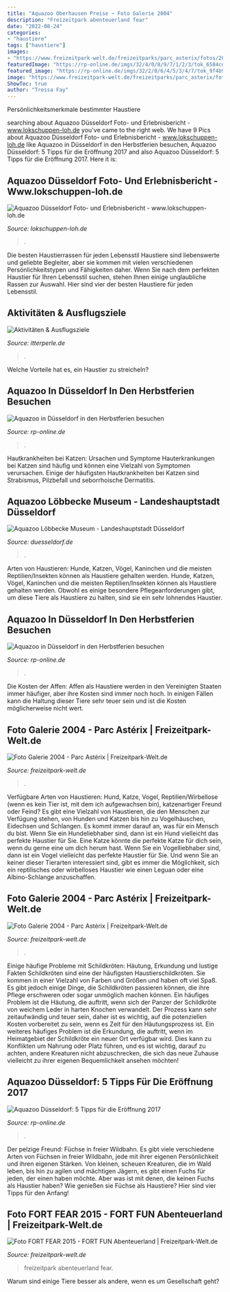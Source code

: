 ```yaml
---
title: "Aquazoo Oberhausen Preise ~ Foto Galerie 2004"
description: "Freizeitpark abenteuerland fear"
date: "2022-08-24"
categories:
- "haustiere"
tags: ["haustiere"]
images:
- "https://www.freizeitpark-welt.de/freizeitparks/parc_asterix/fotos/2004/styx03_preview.jpg"
featuredImage: "https://rp-online.de/imgs/32/4/0/8/9/7/1/2/3/tok_6584cdc66d69caccc1132a6a58ec44e2/w1900_h1266_x1795_y1197_aquazoo-4014-a961484b4263056f.jpg"
featured_image: "https://rp-online.de/imgs/32/2/0/6/4/5/3/4/7/tok_9f4b9b83a9533d87f255ab49937b4fb7/w940_h526_x470_y264_ed2d012e554b21c1.jpg"
image: "https://www.freizeitpark-welt.de/freizeitparks/parc_asterix/fotos/2004/periferix01_preview.jpg"
ShowToc: true
author: "Tressa Fay"
---
```



Persönlichkeitsmerkmale bestimmter Haustiere

	

		
searching about Aquazoo Düsseldorf Foto- und Erlebnisbericht - www.lokschuppen-loh.de you've came to the right web. We have 9 Pics about Aquazoo Düsseldorf Foto- und Erlebnisbericht - www.lokschuppen-loh.de like Aquazoo in Düsseldorf in den Herbstferien besuchen, Aquazoo Düsseldorf: 5 Tipps für die Eröffnung 2017 and also Aquazoo Düsseldorf: 5 Tipps für die Eröffnung 2017. Here it is:
		
    
## Aquazoo Düsseldorf Foto- Und Erlebnisbericht - Www.lokschuppen-loh.de

<img loading=lazy src="https://lokschuppen-loh.de/Berichte/Aquazoo_Duesseldorf_2013-Dateien/image004.jpg" onerror="this.onerror=null;this.src='https://tse1.mm.bing.net/th?id=OIP.fBmLQkVUiBAo27FqsQGYFAHaEi&amp;pid=15.1';" alt="Aquazoo Düsseldorf Foto- und Erlebnisbericht - www.lokschuppen-loh.de">

_Source: lokschuppen-loh.de_

>. 

	

Die besten Haustierrassen für jeden Lebensstil
Haustiere sind liebenswerte und geliebte Begleiter, aber sie kommen mit vielen verschiedenen Persönlichkeitstypen und Fähigkeiten daher. Wenn Sie nach dem perfekten Haustier für Ihren Lebensstil suchen, stehen Ihnen einige unglaubliche Rassen zur Auswahl. Hier sind vier der besten Haustiere für jeden Lebensstil.

    
## Aktivitäten &amp; Ausflugsziele

<img loading=lazy src="https://itterperle.de/images/Bild2-p-2600.jpeg" onerror="this.onerror=null;this.src='https://tse2.mm.bing.net/th?id=OIP.SdTbQbc3RcND9f2LDqNseAHaE8&amp;pid=15.1';" alt="Aktivitäten &amp; Ausflugsziele">

_Source: itterperle.de_

>. 

	

Welche Vorteile hat es, ein Haustier zu streicheln?

    
## Aquazoo In Düsseldorf In Den Herbstferien Besuchen

<img loading=lazy src="https://rp-online.de/imgs/32/4/0/8/9/7/1/2/3/tok_6584cdc66d69caccc1132a6a58ec44e2/w1900_h1266_x1795_y1197_aquazoo-4014-a961484b4263056f.jpg" onerror="this.onerror=null;this.src='https://tse1.mm.bing.net/th?id=OIP.NxiyjvTVlZGlPCx6pJnxHwHaE7&amp;pid=15.1';" alt="Aquazoo in Düsseldorf in den Herbstferien besuchen">

_Source: rp-online.de_

>. 

	

Hautkrankheiten bei Katzen: Ursachen und Symptome
Hauterkrankungen bei Katzen sind häufig und können eine Vielzahl von Symptomen verursachen. Einige der häufigsten Hautkrankheiten bei Katzen sind Strabismus, Pilzbefall und seborrhoische Dermatitis.

    
## Aquazoo Löbbecke Museum - Landeshauptstadt Düsseldorf

<img loading=lazy src="http://www.duesseldorf.de/fileadmin/_processed_/7/c/csm_Smaragdwaran_Aquazoo_Duesseldorf_02_b7889df33a.jpg" onerror="this.onerror=null;this.src='https://tse3.mm.bing.net/th?id=OIP.fLlu4kfGbnlljPWbBrzrMQAAAA&amp;pid=15.1';" alt="Aquazoo Löbbecke Museum - Landeshauptstadt Düsseldorf">

_Source: duesseldorf.de_

>. 

	

Arten von Haustieren: Hunde, Katzen, Vögel, Kaninchen und die meisten Reptilien/Insekten können als Haustiere gehalten werden.
Hunde, Katzen, Vögel, Kaninchen und die meisten Reptilien/Insekten können als Haustiere gehalten werden. Obwohl es einige besondere Pflegeanforderungen gibt, um diese Tiere als Haustiere zu halten, sind sie ein sehr lohnendes Haustier.

    
## Aquazoo In Düsseldorf In Den Herbstferien Besuchen

<img loading=lazy src="https://rp-online.de/imgs/32/4/0/8/9/7/1/2/3/tok_994ceb6112cb70d4bf0163150efc3e79/w1200_h664_x1795_y1197_aquazoo-4014-a961484b4263056f.jpg" onerror="this.onerror=null;this.src='https://tse1.mm.bing.net/th?id=OIP.AhAopA6-CF_kbFpxc5_cDwHaEG&amp;pid=15.1';" alt="Aquazoo in Düsseldorf in den Herbstferien besuchen">

_Source: rp-online.de_

>. 

	

Die Kosten der Affen:
Affen als Haustiere werden in den Vereinigten Staaten immer häufiger, aber ihre Kosten sind immer noch hoch. In einigen Fällen kann die Haltung dieser Tiere sehr teuer sein und ist die Kosten möglicherweise nicht wert.

    
## Foto Galerie 2004 - Parc Astérix | Freizeitpark-Welt.de

<img loading=lazy src="https://www.freizeitpark-welt.de/freizeitparks/parc_asterix/fotos/2004/periferix01_preview.jpg" onerror="this.onerror=null;this.src='https://tse4.mm.bing.net/th?id=OIP.VJkxMclsIm8CKMOzRFF13QHaFj&amp;pid=15.1';" alt="Foto Galerie 2004 - Parc Astérix | Freizeitpark-Welt.de">

_Source: freizeitpark-welt.de_

>. 

	

Verfügbare Arten von Haustieren: Hund, Katze, Vogel, Reptilien/Wirbellose (wenn es kein Tier ist, mit dem ich aufgewachsen bin), katzenartiger Freund oder Feind?
Es gibt eine Vielzahl von Haustieren, die den Menschen zur Verfügung stehen, von Hunden und Katzen bis hin zu Vogelhäuschen, Eidechsen und Schlangen. Es kommt immer darauf an, was für ein Mensch du bist. Wenn Sie ein Hundeliebhaber sind, dann ist ein Hund vielleicht das perfekte Haustier für Sie. Eine Katze könnte die perfekte Katze für dich sein, wenn du gerne eine um dich herum hast. Wenn Sie ein Vogelliebhaber sind, dann ist ein Vogel vielleicht das perfekte Haustier für Sie. Und wenn Sie an keiner dieser Tierarten interessiert sind, gibt es immer die Möglichkeit, sich ein reptilisches oder wirbelloses Haustier wie einen Leguan oder eine Albino-Schlange anzuschaffen.

    
## Foto Galerie 2004 - Parc Astérix | Freizeitpark-Welt.de

<img loading=lazy src="https://www.freizeitpark-welt.de/freizeitparks/parc_asterix/fotos/2004/styx03_preview.jpg" onerror="this.onerror=null;this.src='https://tse1.mm.bing.net/th?id=OIP.6_6pjFrX4DLWY5o2HRiN1QAAAA&amp;pid=15.1';" alt="Foto Galerie 2004 - Parc Astérix | Freizeitpark-Welt.de">

_Source: freizeitpark-welt.de_

>. 

	

Einige häufige Probleme mit Schildkröten: Häutung, Erkundung und lustige Fakten
Schildkröten sind eine der häufigsten Haustierschildkröten. Sie kommen in einer Vielzahl von Farben und Größen und haben oft viel Spaß. Es gibt jedoch einige Dinge, die Schildkröten passieren können, die ihre Pflege erschweren oder sogar unmöglich machen können. Ein häufiges Problem ist die Häutung, die auftritt, wenn sich der Panzer der Schildkröte von weichem Leder in harten Knochen verwandelt. Der Prozess kann sehr zeitaufwändig und teuer sein, daher ist es wichtig, auf die potenziellen Kosten vorbereitet zu sein, wenn es Zeit für den Häutungsprozess ist. Ein weiteres häufiges Problem ist die Erkundung, die auftritt, wenn im Heimatgebiet der Schildkröte ein neuer Ort verfügbar wird. Dies kann zu Konflikten um Nahrung oder Platz führen, und es ist wichtig, darauf zu achten, andere Kreaturen nicht abzuschrecken, die sich das neue Zuhause vielleicht zu ihrer eigenen Bequemlichkeit ansehen möchten!

    
## Aquazoo Düsseldorf: 5 Tipps Für Die Eröffnung 2017

<img loading=lazy src="https://rp-online.de/imgs/32/2/0/6/4/5/3/4/7/tok_9f4b9b83a9533d87f255ab49937b4fb7/w940_h526_x470_y264_ed2d012e554b21c1.jpg" onerror="this.onerror=null;this.src='https://tse4.mm.bing.net/th?id=OIP.lawJdDLO2LDR8MjbVl-7VAHaEJ&amp;pid=15.1';" alt="Aquazoo Düsseldorf: 5 Tipps für die Eröffnung 2017">

_Source: rp-online.de_

>. 

	

Der pelzige Freund: Füchse in freier Wildbahn.
Es gibt viele verschiedene Arten von Füchsen in freier Wildbahn, jede mit ihrer eigenen Persönlichkeit und ihren eigenen Stärken. Von kleinen, scheuen Kreaturen, die im Wald leben, bis hin zu agilen und mächtigen Jägern, es gibt einen Fuchs für jeden, der einen haben möchte. Aber was ist mit denen, die keinen Fuchs als Haustier haben? Wie genießen sie Füchse als Haustiere? Hier sind vier Tipps für den Anfang!

    
## Foto FORT FEAR 2015 - FORT FUN Abenteuerland | Freizeitpark-Welt.de

<img loading=lazy src="https://www.freizeitpark-welt.de/freizeitparks/fort_fun/fotos/2015/20151025_084832_3.jpg" onerror="this.onerror=null;this.src='https://tse3.mm.bing.net/th?id=OIP.iUSP4iAGwYIXo0hXknJjdgHaJ3&amp;pid=15.1';" alt="Foto FORT FEAR 2015 - FORT FUN Abenteuerland | Freizeitpark-Welt.de">

_Source: freizeitpark-welt.de_

>freizeitpark abenteuerland fear. 

	

Warum sind einige Tiere besser als andere, wenn es um Gesellschaft geht?

